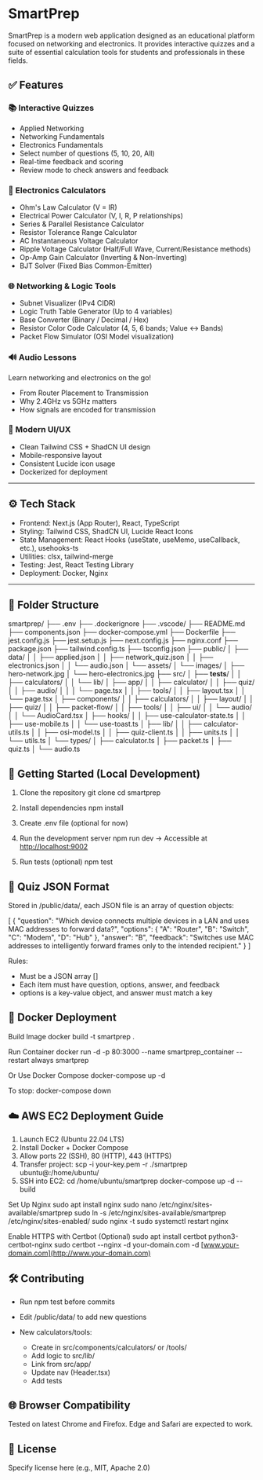 # SmartPrep

SmartPrep is a modern web application designed as an educational platform focused on networking and electronics. It provides interactive quizzes and a suite of essential calculation tools for students and professionals in these fields.



## ✅ Features

### 📚 Interactive Quizzes

* Applied Networking
* Networking Fundamentals
* Electronics Fundamentals
* Select number of questions (5, 10, 20, All)
* Real-time feedback and scoring
* Review mode to check answers and feedback

### 🧮 Electronics Calculators

* Ohm's Law Calculator (V = IR)
* Electrical Power Calculator (V, I, R, P relationships)
* Series & Parallel Resistance Calculator
* Resistor Tolerance Range Calculator
* AC Instantaneous Voltage Calculator
* Ripple Voltage Calculator (Half/Full Wave, Current/Resistance methods)
* Op-Amp Gain Calculator (Inverting & Non-Inverting)
* BJT Solver (Fixed Bias Common-Emitter)

### 🌐 Networking & Logic Tools

* Subnet Visualizer (IPv4 CIDR)
* Logic Truth Table Generator (Up to 4 variables)
* Base Converter (Binary / Decimal / Hex)
* Resistor Color Code Calculator (4, 5, 6 bands; Value ↔ Bands)
* Packet Flow Simulator (OSI Model visualization)

### 🔊 Audio Lessons

Learn networking and electronics on the go!

* From Router Placement to Transmission
* Why 2.4GHz vs 5GHz matters
* How signals are encoded for transmission

### 🎨 Modern UI/UX

* Clean Tailwind CSS + ShadCN UI design
* Mobile-responsive layout
* Consistent Lucide icon usage
* Dockerized for deployment

---

## ⚙️ Tech Stack

* Frontend: Next.js (App Router), React, TypeScript
* Styling: Tailwind CSS, ShadCN UI, Lucide React Icons
* State Management: React Hooks (useState, useMemo, useCallback, etc.), usehooks-ts
* Utilities: clsx, tailwind-merge
* Testing: Jest, React Testing Library
* Deployment: Docker, Nginx

---

## 📁 Folder Structure


smartprep/
├── .env
├── .dockerignore
├── .vscode/
├── README.md
├── components.json
├── docker-compose.yml
├── Dockerfile
├── jest.config.js
├── jest.setup.js
├── next.config.js
├── nginx.conf
├── package.json
├── tailwind.config.ts
├── tsconfig.json
├── public/
│   ├── data/
│   │   ├── applied.json
│   │   ├── network_quiz.json
│   │   ├── electronics.json
│   │   └── audio.json
│   └── assets/
│       └── images/
│           ├── hero-network.jpg
│           └── hero-electronics.jpg
├── src/
│   ├── __tests__/
│   │   ├── calculators/
│   │   └── lib/
│   ├── app/
│   │   ├── calculator/
│   │   ├── quiz/
│   │   ├── audio/
│   │   │   └── page.tsx
│   │   ├── tools/
│   │   ├── layout.tsx
│   │   └── page.tsx
│   ├── components/
│   │   ├── calculators/
│   │   ├── layout/
│   │   ├── quiz/
│   │   ├── packet-flow/
│   │   ├── tools/
│   │   ├── ui/
│   │   └── audio/
│   │       └── AudioCard.tsx
│   ├── hooks/
│   │   ├── use-calculator-state.ts
│   │   ├── use-mobile.ts
│   │   └── use-toast.ts
│   ├── lib/
│   │   ├── calculator-utils.ts
│   │   ├── osi-model.ts
│   │   ├── quiz-client.ts
│   │   ├── units.ts
│   │   └── utils.ts
│   └── types/
│       ├── calculator.ts
│       ├── packet.ts
│       ├── quiz.ts
│       └── audio.ts


## 🚀 Getting Started (Local Development)

1. Clone the repository
   git clone <repository-url>
   cd smartprep

2. Install dependencies
   npm install

3. Create .env file (optional for now)

4. Run the development server
   npm run dev
   → Accessible at [http://localhost:9002](http://localhost:9002)

5. Run tests (optional)
   npm test



## 🧠 Quiz JSON Format

Stored in /public/data/, each JSON file is an array of question objects:

\[
{
"question": "Which device connects multiple devices in a LAN and uses MAC addresses to forward data?",
"options": {
"A": "Router",
"B": "Switch",
"C": "Modem",
"D": "Hub"
},
"answer": "B",
"feedback": "Switches use MAC addresses to intelligently forward frames only to the intended recipient."
}
]

Rules:

* Must be a JSON array \[]
* Each item must have question, options, answer, and feedback
* options is a key-value object, and answer must match a key



## 🐳 Docker Deployment

Build Image
docker build -t smartprep .

Run Container
docker run -d -p 80:3000 --name smartprep\_container --restart always smartprep

Or Use Docker Compose
docker-compose up -d

To stop:
docker-compose down



## ☁️ AWS EC2 Deployment Guide

1. Launch EC2 (Ubuntu 22.04 LTS)
2. Install Docker + Docker Compose
3. Allow ports 22 (SSH), 80 (HTTP), 443 (HTTPS)
4. Transfer project:
   scp -i your-key.pem -r ./smartprep ubuntu@<ec2-ip>:/home/ubuntu/
5. SSH into EC2:
   cd /home/ubuntu/smartprep
   docker-compose up -d --build

Set Up Nginx
sudo apt install nginx
sudo nano /etc/nginx/sites-available/smartprep
sudo ln -s /etc/nginx/sites-available/smartprep /etc/nginx/sites-enabled/
sudo nginx -t
sudo systemctl restart nginx

Enable HTTPS with Certbot (Optional)
sudo apt install certbot python3-certbot-nginx
sudo certbot --nginx -d your-domain.com -d [www.your-domain.com](http://www.your-domain.com)



## 🛠 Contributing

* Run npm test before commits
* Edit /public/data/ to add new questions
* New calculators/tools:

  * Create in src/components/calculators/ or /tools/
  * Add logic to src/lib/
  * Link from src/app/
  * Update nav (Header.tsx)
  * Add tests



## 🌐 Browser Compatibility

Tested on latest Chrome and Firefox. Edge and Safari are expected to work.



## 📝 License

Specify license here (e.g., MIT, Apache 2.0)

